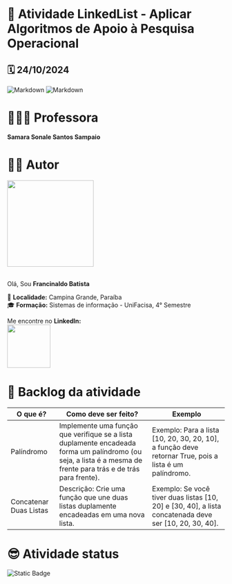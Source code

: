 # 🧠 Atividade LinkedList - Aplicar Algoritmos de Apoio à Pesquisa Operacional
## 🗓️ 24/10/2024
![Markdown](https://img.shields.io/badge/Markdown-000000?style=for-the-badge&logo=markdown)
![Markdown](https://img.shields.io/badge/Java-000000?style=for-the-badge&logo=openjdk)

# 👩🏽‍🏫 Professora
**Samara Sonale Santos Sampaio**<br>



# ✍🏻 Autor

<a><img src="https://gitlab.com/uploads/-/system/user/avatar/23003426/avatar.png" width="200"></a><br><br>

Olá, Sou **Francinaldo Batista** <br>

📍 **Localidade:** Campina Grande, Paraíba<br>
🎓 **Formação:** Sistemas de informação - UniFacisa, 4° Semestre<br>

Me encontre no **LinkedIn:**<br>
<a href="https://www.linkedin.com/in/francinaldobatista"><img src="https://img.shields.io/badge/LinkedIn-black?style=for-the-badge&logo=linkedin" width="100"></a>

# 🎯 Backlog da atividade

|O que é?|Como deve ser feito?| Exemplo|
|--|--|--|
|Palíndromo|Implemente uma função que verifique se a lista duplamente encadeada forma um palíndromo (ou seja, a lista é a mesma de frente para trás e de trás para frente).|Exemplo: Para a lista [10, 20, 30, 20, 10], a função deve retornar True, pois a lista é um palíndromo.|
|Concatenar Duas Listas|Descrição: Crie uma função que une duas listas duplamente encadeadas em uma nova lista.|Exemplo: Se você tiver duas listas [10, 20] e [30, 40], a lista concatenada deve ser [10, 20, 30, 40].|

# 😎 Atividade status
![Static Badge](https://img.shields.io/badge/Concluída-light)
